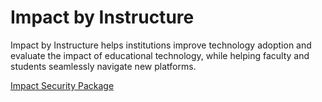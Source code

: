 # Impact by Instructure

Impact by Instructure helps institutions improve technology adoption and evaluate the impact of educational technology, while helping faculty and students seamlessly navigate new platforms.

[Impact Security Package](https://inst.bid/impact/dl)
